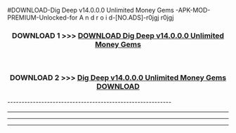 #DOWNLOAD-Dig Deep v14.0.0.0 Unlimited Money Gems -APK-MOD-PREMIUM-Unlocked-for A n d r o i d-[NO.ADS]-r0jgj r0jgj 



<div align="center">

<h3>DOWNLOAD 1 >>> <a href="https://getmod2.web.app/?judul=Dig Deep v14.0.0.0 Unlimited Money Gems ">DOWNLOAD Dig Deep v14.0.0.0 Unlimited Money Gems </a></h3><br>

<h3>DOWNLOAD 2 >>> <a href="https://getmod2.web.app/?judul=Dig Deep v14.0.0.0 Unlimited Money Gems ">Dig Deep v14.0.0.0 Unlimited Money Gems  DOWNLOAD </a></h3>

</div>
----------------------------------------------------------

----------------------------------------------------------

----------------------------------------------------------

----------------------------------------------------------



